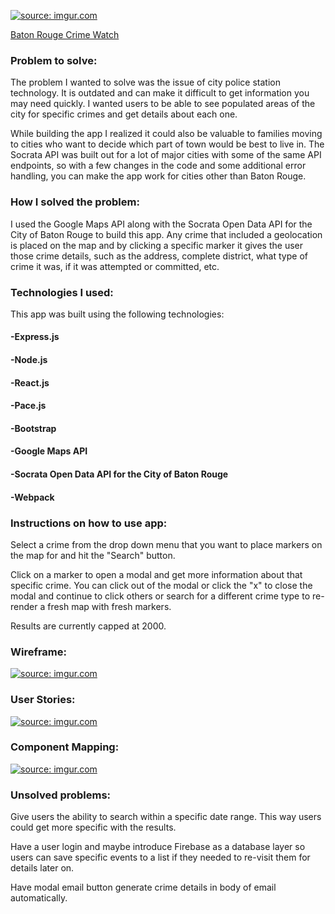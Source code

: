 <a href="http://imgur.com/nUOIt3o"><img src="http://i.imgur.com/nUOIt3o.png" title="source: imgur.com" /></a>

<a href="https://batonrougecrimewatch.herokuapp.com">Baton Rouge Crime Watch</a>

<h3>Problem to solve:</h3> 
<p>The problem I wanted to solve was the issue of city police station technology. It is outdated and can make it difficult to get information you may need quickly. I wanted users to be able to see populated areas of the city for specific crimes and get details about each one.

<p> While building the app I realized it could also be valuable to families moving to cities who want to decide which part of town would be best to live in. The Socrata API was built out for a lot of major cities with some of the same API endpoints, so with a few changes in the code and some additional error handling, you can make the app work for cities other than Baton Rouge.


<h3>How I solved the problem:</h3>
<p>I used the Google Maps API along with the Socrata Open Data API for the City of Baton Rouge to build this app. Any crime that included a geolocation is placed on the map and by clicking a specific marker it gives the user those crime details, such as the address, complete district, what type of crime it was, if it was attempted or committed, etc.<p>

<h3>Technologies I used:</h3>

This app was built using the following technologies:

<h4>-Express.js</h4>
<h4>-Node.js</h4>
<h4>-React.js </h4>
<h4>-Pace.js</h4>
<h4>-Bootstrap</h4>
<h4>-Google Maps API</h4>
<h4>-Socrata Open Data API for the City of Baton Rouge</h4>
<h4>-Webpack</h4>
    
<h3>Instructions on how to use app:</h3>

Select a crime from the drop down menu that you want to place markers on the map for and hit the "Search" button.

Click on a marker to open a modal and get more information about that specific crime.
You can click out of the modal or click the "x" to close the modal and continue to click others or search for a different crime type to re-render a fresh map with fresh markers.

Results are currently capped at 2000.

<h3>Wireframe:</h3>

<a href="http://imgur.com/HfrpuHf"><img src="http://i.imgur.com/HfrpuHf.png" title="source: imgur.com" /></a>

<h3>User Stories:</h3>

<a href="http://imgur.com/YJq3PDp"><img src="http://i.imgur.com/YJq3PDp.png" title="source: imgur.com" /></a>

<h3>Component Mapping:</h3> 

<a href="http://imgur.com/DpI9yvO"><img src="http://i.imgur.com/DpI9yvO.png" title="source: imgur.com" /></a>

<h3>Unsolved problems:</h3> 
    
<p>Give users the ability to search within a specific date range. This way users could get more specific with the results.</p>
<p>Have a user login and maybe introduce Firebase as a database layer so users can save specific events to a list if they needed to re-visit them for details later on.</p>
<p>Have modal email button generate crime details in body of email automatically.</p>

    
